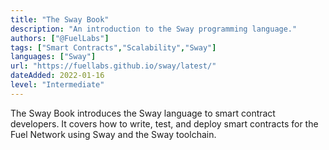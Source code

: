 ```yaml
---
title: "The Sway Book"
description: "An introduction to the Sway programming language."
authors: ["@FuelLabs"]
tags: ["Smart Contracts","Scalability","Sway"]
languages: ["Sway"]
url: "https://fuellabs.github.io/sway/latest/"
dateAdded: 2022-01-16
level: "Intermediate"
---
```


The Sway Book introduces the Sway language to smart contract developers. It covers how to write, test, and deploy smart contracts for the Fuel Network using Sway and the Sway toolchain.
